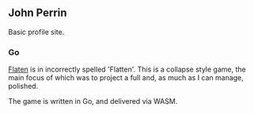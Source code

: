 ## John Perrin

Basic profile site.

### Go

[Flaten](https://github.com/PezzA/flaten) is in incorrectly spelled 'Flatten'.  This is a collapse style game, the main focus of which was to project a full and, as much as I can manage, polished.

The game is written in Go, and delivered via WASM.

